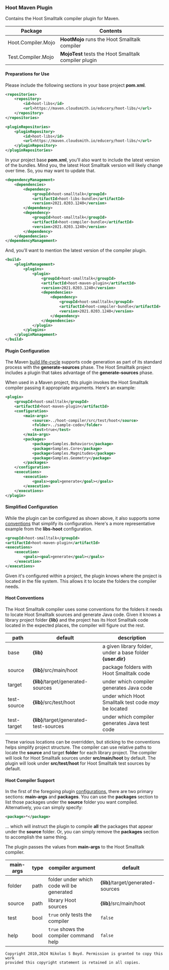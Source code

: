 ### Hoot Maven Plugin

Contains the Hoot Smalltalk compiler plugin for Maven.

| **Package** | **Contents** |
| ----------- | ------------ |
| Hoot.Compiler.Mojo | **HootMojo** runs the Hoot Smalltalk compiler |
| Test.Compiler.Mojo | **MojoTest** tests the Hoot Smalltalk compiler plugin |

#### Preparations for Use

Please include the following sections in your base project **pom.xml**.

```xml
<repositories>
    <repository>
        <id>hoot-libs</id>
        <url>https://maven.cloudsmith.io/educery/hoot-libs/</url>
    </repository>
</repositories>

<pluginRepositories>
    <pluginRepository>
        <id>hoot-libs</id>
        <url>https://maven.cloudsmith.io/educery/hoot-libs/</url>
    </pluginRepository>
</pluginRepositories>
```

In your project base **pom.xml**, you'll also want to include the latest version of the bundles.
Mind you, the latest Hoot Smalltalk version will likely change over time. So, you may want to update that.

```xml
<dependencyManagement>
    <dependencies>
        <dependency>
            <groupId>hoot-smalltalk</groupId>
            <artifactId>hoot-libs-bundle</artifactId>
            <version>2021.0203.1240</version>
        </dependency>
        <dependency>
            <groupId>hoot-smalltalk</groupId>
            <artifactId>hoot-compiler-bundle</artifactId>
            <version>2021.0203.1240</version>
        </dependency>
    </dependencies>
</dependencyManagement>

```

And, you'll want to mention the latest version of the compiler plugin.

```xml
<build>
    <pluginManagement>
        <plugins>
            <plugin>
                <groupId>hoot-smalltalk</groupId>
                <artifactId>hoot-maven-plugin</artifactId>
                <version>2021.0203.1240</version>
                <dependencies>
                    <dependency>
                        <groupId>hoot-smalltalk</groupId>
                        <artifactId>hoot-compiler-bundle</artifactId>
                        <version>2021.0203.1240</version>
                    </dependency>
                </dependencies>
            </plugin>
        </plugins>
    </pluginManagement>
</build>
```

#### Plugin Configuration

The Maven [build life-cycle][life-cycle] supports code generation as part of its standard process
with the **generate-sources** phase.
The Hoot Smalltalk project includes a plugin that takes advantage of the **generate-sources** phase.

When used in a Maven project, this plugin invokes the Hoot Smalltalk compiler passing it appropriate arguments.
Here's an example:

```xml
<plugin>
    <groupId>hoot-smalltalk</groupId>
    <artifactId>hoot-maven-plugin</artifactId>
    <configuration>
        <main-args>
            <source>../hoot-compiler/src/test/hoot</source>
            <folder>../sample-code</folder>
            <test>true</test>
        </main-args>
        <packages>
            <package>Samples.Behaviors</package>
            <package>Samples.Core</package>
            <package>Samples.Magnitudes</package>
            <package>Samples.Geometry</package>
        </packages>
    </configuration>
    <executions>
        <execution>
            <goals><goal>generate</goal></goals>
        </execution>
    </executions>
</plugin>
```

#### Simplified Configuration

While the plugin can be configured as shown above, it also supports some [conventions](#hoot-conventions)
that simplify its configuration.
Here's a more representative example from the **libs-hoot** configuration.

```xml
<groupId>hoot-smalltalk</groupId>
<artifactId>hoot-maven-plugin</artifactId>
<executions>
    <execution>
        <goals><goal>generate</goal></goals>
    </execution>
</executions>
```

Given it's configured within a project, the plugin knows where the project is located in the file system.
This allows it to locate the folders the compiler needs.

#### Hoot Conventions

The Hoot Smalltalk compiler uses some conventions for the folders it needs to locate Hoot Smalltalk sources and generate Java code.
Given it knows a library project folder **{lib}** and the project has its Hoot Smalltalk code located in the expected places,
the compiler will figure out the rest.

| **path** | **default** | **description** |
| -------- | ----------- | --------------- |
| base | **{lib}** | a given library folder, under a base folder **{user.dir}** |
| source | **{lib}**/src/main/hoot | package folders with Hoot Smalltalk code |
| target | **{lib}**/target/generated-sources | under which compiler generates Java code |
| test-source | **{lib}**/src/test/hoot | under which Hoot Smalltalk test code _may_ be located |
| test-target | **{lib}**/target/generated-test-sources | under which compiler generates Java test code |

These various locations can be overridden, but sticking to the conventions helps simplify project structure.
The compiler can use relative paths to locate the **source** and target **folder** for each library project.
The compiler will look for Hoot Smalltalk sources under **src/main/hoot** by default.
The plugin will look under **src/test/hoot** for Hoot Smalltalk test sources by default.

#### Hoot Compiler Support

In the first of the foregoing plugin [configurations](#plugin-configuration), there are two primary
sections: **main-args** and **packages**.
You can use the **packages** section to list those packages under the **source** folder you want compiled.
Alternatively, you can simply specify:

```xml
<package>*</package>
```

... which will instruct the plugin to compile **all** the packages that appear under the **source** folder.
Or, you can simply remove the **packages** section to accomplish the same thing.

The plugin passes the values from **main-args** to the Hoot Smalltalk compiler.

| **main-args** | **type** | **compiler argument** | **default** |
| ------------- | -------- | --------------------- | ----------- |
| folder | path | folder under which code will be generated | **{lib}**/target/generated-sources |
| source | path | library Hoot sources | **{lib}**/src/main/hoot |
| test   | bool | `true` only tests the compiler | `false` |
| help   | bool | `true` shows the compiler command help | `false` |


```
Copyright 2010,2024 Nikolas S Boyd. Permission is granted to copy this work 
provided this copyright statement is retained in all copies.
```


[life-cycle]: https://maven.apache.org/guides/introduction/introduction-to-the-lifecycle.html

